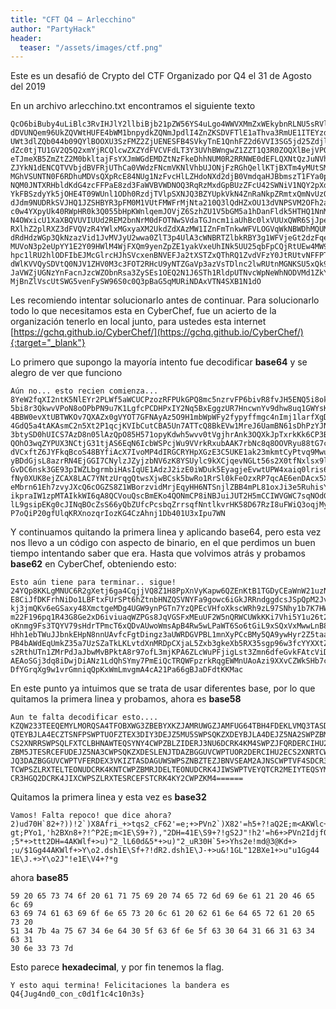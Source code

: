 ```yaml
---
title: "CFT Q4 – Arlecchino"
author: "PartyHack"
header: 
  teaser: "/assets/images/ctf.png"
---
```




Este es un desafió de Crypto del CTF Organizado por Q4 el 31 de Agosto del 2019

En un archivo arlecchino.txt encontramos el siguiente texto

	QcO6biBuby4uLiBlc3RvIHJlY2llbiBjb21pZW56YS4uLgo4WWVXMmZxWEkybnRLNU5sRVlyMlBMV2Y1YV
	dDVUNQem96UkZQVWtHUFE4bWM1bnpydkZQNmJpdlI4ZnZKSDVFTlE1aThva3RmUE1ITEYzdHlRNWJpOHIz
	UWt3dlZQb044b09QYlBOOXU3SzFMZ2ZjUENESFB4SVkyTnE1QnhFZ2d6VVI3SG5jd25ZdjlkaHc4dXExR1
	dZc0tjTU1GV2Q5Q2xmYjRCQlcwZXZYdFVCVFdLT3Y3UVhBWngwZ1ZZT1Q3R0ZOQXlBejVPOUgxbWJXcFdG
	eTJmeXB5ZmZtZ2M0bkltajFsYXJmWGdEMDZtNzFkeDhhNUM0R2RRNWE0dEFLQXNtQzJuNVh0MlAxcWNqS1
	ZJYkN1dENCQTVVbjdBVFRjUThCa0VWdzFNcmVKNlVhbUJONjFzRGhQellKTjBXTm4yMUtSMW9XM2J0eVNE
	MGhVSUNTN0F6RDhuMDVsQXpRcE84NUg1NzFvcHlLZHdoNXd2djB0VmdqaHJBbmszT1FYa0pwVHhya0trNk
	NQM0JNTXRHbldKdG4zcFFPaE8zd3FaWVBVWDNOQ3RqRzMxdGpBUzZFcU42SWNiV1NQY2pXdTlWVnJrUnh1
	YkFBSzdyYk5jOHE4T09WUnl1ODh0RzdjTVlpSXNJQ3BZYUpkVkN4ZnRaNkpZRmtxQmNvUzQ4QllmaUFjWD
	dJdm9NUDRkSVJHQ1JZSHBYR3pFM0M1VUtFMWFrMjNta210Q3lQdHZxOU13dVNPSVM2OFh2azNJeUJEZEdq
	c0w4YXpyUk40RWpHR0k3Q055bHpKWnlqemJOVjZ6SzhZU1V5bGM5a1hDanFldk5HTHQ1NnMyWDB0Zk54bH
	N4OWxicU1XaXBQVUVIUUd2REM2bnNrM0dFOTNwSVdaTGJncm1iaUhBc0lxVUUxQWR6SjJpekUwaVdEdWs1
	RXlhZ2plRXZ3dFVQVzR4YWlxMGxyaXM2UkdZdXAzMW1IZnFmTnkwWFVLOGVqWkNBWDhMQUM3WU50elVycW
	dRdHdzWGp3QkNzazVid1JvMVJyU2wwa0ZlT3p4UlA3cWNBRTZlbkRBY3g1WFVjeGt2dzFqeTlmZU1icm42
	MUVoN3p2eUpYY1E2Y09HWlM4WjFXQm9yenZpZE1yakVxeUhINk5UU25qbFpCQjRtUEw4MW94SmkzZTVSdW
	hpc1lRU2hlODFIbEJMcGlrcHJhSVcxenBNVEFJa2tXSTZxQThRQ1ZvdVFzY0JtRUtvNFFPTm1DUDhpTkJK
	dWlKVVQySDVtQ0NJV1ZHV0M3c3FOT2RHcU9yNTZGaVp3azVsTDlnc2lwRUtnMGNKSU5xQk9jWnNTNjZ5UW
	JaVWZjUGNzYnFacnJzcWZObnRsa3ZySEs1OEQ2N1J6STh1RldpUTNvcWpNeWhNODVMd1ZkY1dxUDdvUWlQ
	MjBnZlVscUtSWG5venFySW96S0c0Q3pBaG5qMURiNDAxVTN4SXB1N1dO

Les recomiendo intentar solucionarlo antes de continuar. Para solucionarlo todo lo que necesitamos esta en CyberChef, fue un acierto de la organización tenerlo en local junto, para ustedes esta internet [https://gchq.github.io/CyberChef/](https://gchq.github.io/CyberChef/){:target="_blank"}

Lo primero que supongo la mayoría intento fue decodificar **base64** y se alegro de ver que funciono

	Aún no... esto recien comienza...
	8YeW2fqXI2ntK5NlEYr2PLWf5aWCUCPzozRFPUkGPQ8mc5nzrvFP6bivR8fvJH5ENQ5i8oktfPMHLF3tyQ
	5bi8r3QkwvVPoN8oOPbPN9u7K1LgfcPCDHPxIY2Nq5BxEggzUR7HncwnYv9dhw8uq1GWYsKcMMFWd9Clfb
	4BBW0evXtUBTWKOv7QXAZx0gVYOT7GFNAyAz5O9H1mbWpWFy2fypyffmgc4nImj1larfXgD06m71dx8a5C
	4GdQ5a4tAKAsmC2n5Xt2P1qcjKVIbCutCBA5Un7ATTcQ8BkEVw1MreJ6UamBN61sDhPzYJN0WNn21KR1oW
	3btySD0hUICS7AzD8n05lAzQpO85H571opyKdwh5wvv0tVgjhrAnk3OQXkJpTxrkKk6CP3BMMtGnWJtn3p
	QOhO3wqZYPUX3NCtjG31tjAS6EqN6IcbWSPcjWu9VVrkRxubAAK7rbNc8q8OOVRyu88tG7cMYiIsICpYaJ
	dVCxftZ6JYFkqBcoS48BYfiAcX7IvoMP4dIRGCRYHpXGzE3C5UKE1ak23mkmtCyPtvq9MwuSOIS68Xvk3I
	yBDdGjsL8azrRN4EjGGI7CNylzJZyjzbNV6zK8YSUylc9kXCjqevNGLt56s2X0tfNxlsx9lbqMWipPUEHQ
	GvDC6nsk3GE93pIWZLbgrmbiHAsIqUE1AdzJ2izE0iWDuk5EyagjeEvwtUPW4xaiq0lris6RGYup31mHfq
	fNy0XUK8ejZCAX8LAC7YNtzUrqgQtwsXjwBCsk5bwRo1RrSl0kFeOzxRP7qcAE6enDAcx5XUcxkvw1jy9f
	eMbrn61Eh7zvyJXcQ6cOGZS8Z1WBorzvidMrjEqyHH6NTSnjlZBB4mPL81oxJi3e5RuhisYQShe81HlBLp
	ikpraIW1zpMTAIkkWI6qA8QCVouQscBmEKo4QONmCP8iNBJuiJUT2H5mCCIWVGWC7sqNOdGqOr56FiZwk5
	lL9gsipEKg0cJINqBOcZsS66yQbZUfcPcsbqZrrsqfNntlkvrHK58D67RzI8uFWiQ3oqjMyhM85LwVdcWq
	P7oQiP20gfUlqKRXnozqrIozKG4CzAhnj1Db401U3xIpu7WN

Y continuamos quitando la primera linea y aplicando base64, pero esta vez nos llevo a un código con aspecto de binario, en el que perdimos un buen tiempo intentando saber que era. Hasta que volvimos atrás y probamos **base62** en CyberChef, obteniendo esto:

	Esto aún tiene para terminar.. sigue!
	24YQp8KKLgMNUC6R2gXetj6ga4CqjjVQ8Z1H8PpXnVyKapw6QZEnKtB1TGDyCEaWnW21uzNeEafsWpgdag
	E8CiJfDKFrhNiDo1LBFtxFUrSPt6hZtnbHNZQSVNYFa9gowc6iGkJRRndggdcsJSpQpM2JvytPfoRidAA3
	kj3jmQKv6eGSaxy48XmctgeMDg4UGW9ynPGTn7YzQPEcVHfoXkscWRh9zL97SNhy1b7K7HWpSnry2sBvSR
	m22F196pq1R43G8Ge2xD6iviuaqWZPGs8JqVGSFxMEuUF2W5nQRWCUWkKKi7Vhi5Y1u26t2REF7xVNrZWt
	oKnmg9Fs3TQYV79sHdrTPmcT6xQDvAUwoWmsApB4Rw5wLPaWT6So6tGiL9xSQxVxMwwLnB8mCxrCja3YTC
	Hhh1ebTWuJJbnkEHpN8nnUAvfcFgtDingz3aUWRDGVPBL1mnXyPCcBMy5QA9ywHyr2Z5taaTG8m17p7HCU
	PB4bAWdEqUmkZ35a7UzSZaTkLKLvtdXnMRDpCXjaL5Zxb3gkeXb5RX35sgp96w3fcYYXXtZVeVPCqFA8Au
	s2RthUTn1ZMrPdJaJbwMvBPktA8r97ofL3mjKPA6ZLcWuPFjigLst3Zmn6dfeGvkFAtcViDMPeCfRjficY
	AEAoSGj3dq8iDwjDiANz1LdQhSYmy7PmEiQcTRQWFpzrkRqgEWMnUAoAzi9XXvCZWkSHb7cy8UceSAQiWS
	DfYGrqXg9w1vrGmniqQpKxWmLmvgmA4cA21Pa66gBJaDFdtKKMac

En este punto ya intuimos que se trata de usar diferentes base, por lo que quitamos la primera linea y probamos, ahora es **base58**

	Aun te falta decodificar esto....
	KZQW233TEEQEMYLMORQSA4TFOBXWG3ZBEBYXKZJAMRUWGZJAMFUG64TBH4FDEKLVMQ3TASDAHAZCWPZJFE
	QTEYBJLA4ECZTSNFPSWPTUOFZTEX3DIY3DEJZ5MU5SWPSQKZXDEYBJLA4DEJZ5NA2SWPZBMFITERJ3NU6E
	CS2XNRRSWPSQLFXTCLBHNAWTEQSYNY4CWPZBLZIDERJ3NU6DCRK4KM4SWPZJFQRDERCIHU2DCRK4KM4SWP
	ZBM5JTESRCEFUDEJZ5NA3CWPSQKZXDESLENJTDAZBGGUVCWPTUOR2DERCIHU2ECS2XNRTCWPTVFERDEX3M
	JQ3DAZBGGUVCWPTVFERDEX3VKIZTASDAGUWSWPSZNBZTEZJBNVSEAM2AJNSCWPTVF4SDCR3HGQ2ECS2XNR
	TCWPSZLRXTELTEONUDCRK4KNTCWPZBMRJDELTEONUDCRK4JIWSWPTVEYQTCR2MEIYTEQSYMUYSWPTVEJ2T
	CR3HGQ2DCRK4JIXCWPSZLRXTESRCEFSTCRK4KY2CWPZKM4======

Quitamos la primera linea y esta vez es **base32**

	Vamos! Falta repoco! que dice ahora?
	2)ud70H`82+?))!2`)X8Afri_+>tqs2_cF62'=e;+>PVn2`)X82'=h5+?!aQ2E;m<AKWlc+&
	gt;PYo1,'h2BXn8+?!^P2E;m<1E\S9+?),"2DH=41E\S9+?!gS2J"!h2'=h6+>PVn2Idjf0d&
	;5*+>ttt2DH=4AKWlf+>u)"2_lL60d&5*+>u)"2_uR30H`5+>Yhs2e!md@3@Kd+>
	;u/$1Gg44AKWlf+>Y\o2.dsh1E\Sf+?!dR2.dsh1E\J-+>u&!1GL"12BXe1+>u"u1Gg44
	1E\J.+>Y\o2J"!e1E\V4+?*g

ahora **base85**

	59 20 65 73 74 6f 20 61 71 75 69 20 74 65 72 6d 69 6e 61 21 20 46 65 6c 69
	63 69 74 61 63 69 6f 6e 65 73 20 6c 61 20 62 61 6e 64 65 72 61 20 65 73 20
	51 34 7b 4a 75 67 34 6e 64 30 5f 63 6f 6e 5f 63 30 64 31 66 31 63 34 63 31
	30 6e 33 73 7d

Esto parece **hexadecimal**, y por fin tenemos la flag.
	
	Y esto aqui termina! Felicitaciones la bandera es Q4{Jug4nd0_con_c0d1f1c4c10n3s}
